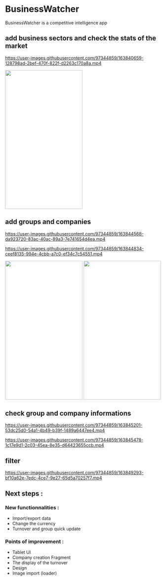 # BusinessWatcher
BusinessWatcher is a competitive intelligence app

## add business sectors and check the stats of the market
https://user-images.githubusercontent.com/97344859/163840659-128798ad-2bef-470f-822f-d2263c170a8a.mp4

<img src ="https://user-images.githubusercontent.com/97344859/163840777-81d822bb-937b-489c-bd6c-c3bae4326041.jpg" width=250 height=450 >

## add groups and companies

https://user-images.githubusercontent.com/97344859/163844568-da923720-83ac-40ac-89a3-7e741654d4ea.mp4

https://user-images.githubusercontent.com/97344859/163844834-ceef8135-994e-4cbb-a7c0-ef34c7c54551.mp4

<img src ="https://user-images.githubusercontent.com/97344859/163843452-6e11f888-3e5f-401b-bfeb-a628d357907d.jpg" width=250 height=450 >

<img src ="https://user-images.githubusercontent.com/97344859/163843538-8dd1278c-f4a8-4949-9120-f3d52f67caca.jpg" width=250 height=450 >

## check group and company informations

https://user-images.githubusercontent.com/97344859/163845201-53dc25d0-54a1-4b49-b39f-1489a6447ee4.mp4

https://user-images.githubusercontent.com/97344859/163845478-1c17e9d1-2c03-45ea-8e35-d64423655ccb.mp4

## filter

https://user-images.githubusercontent.com/97344859/163849293-bf10a62e-7edc-4ce7-9e27-65d5a70257f7.mp4


## Next steps :
### New functionnalities :
- Import/export data
- Change the currency
- Turnover and group quick update

### Points of improvement :
- Tablet UI
- Company creation Fragment
- The display of the turnover
- Design
- Image import (loader)
